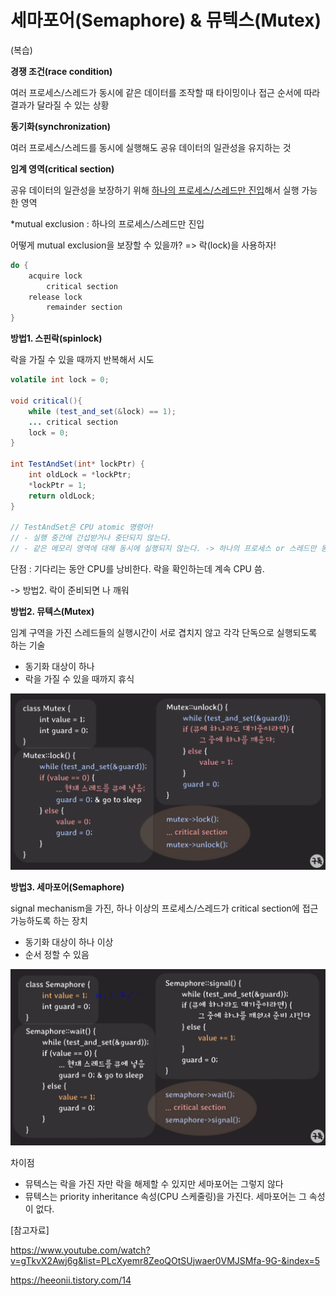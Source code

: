 # 세마포어(Semaphore) & 뮤텍스(Mutex)

(복습)

**경쟁 조건(race condition)**

여러 프로세스/스레드가 동시에 같은 데이터를 조작할 때 타이밍이나 접근 순서에 따라 결과가 달라질 수 있는 상황

**동기화(synchronization)**

여러 프로세스/스레드를 동시에 실행해도 공유 데이터의 일관성을 유지하는 것

**임계 영역(critical section)**

공유 데이터의 일관성을 보장하기 위해 <u>하나의 프로세스/스레드만 진입</u>해서 실행 가능한 영역

*mutual exclusion : 하나의 프로세스/스레드만 진입



어떻게 mutual exclusion을 보장할 수 있을까? => 락(lock)을 사용하자!

```java
do {
    acquire lock
        critical section
    release lock
        remainder section
}
```



**방법1. 스핀락(spinlock)**

락을 가질 수 있을 때까지 반복해서 시도

```java
volatile int lock = 0;

void critical(){
    while (test_and_set(&lock) == 1);
    ... critical section
    lock = 0;
}

int TestAndSet(int* lockPtr) {
    int oldLock = *lockPtr;
    *lockPtr = 1;
    return oldLock;
}

// TestAndSet은 CPU atomic 명령어!
// - 실행 중간에 간섭받거나 중단되지 않는다.
// - 같은 메모리 영역에 대해 동시에 실행되지 않는다. -> 하나의 프로세스 or 스레드만 동기화시켜서 실행
```

단점 : 기다리는 동안 CPU를 낭비한다. 락을 확인하는데 계속 CPU 씀.

-> 방법2. 락이 준비되면 나 깨워



**방법2. 뮤텍스(Mutex)**

임계 구역을 가진 스레드들의 실행시간이 서로 겹치지 않고 각각 단독으로 실행되도록 하는 기술

- 동기화 대상이 하나
- 락을 가질 수 있을 때까지 휴식

![image-20230405175928419](assets/image-20230405175928419.png)



**방법3. 세마포어(Semaphore)**

signal mechanism을 가진, 하나 이상의 프로세스/스레드가 critical section에 접근 가능하도록 하는 장치

- 동기화 대상이 하나 이상
- 순서 정할 수 있음

![image-20230405181039157](assets/image-20230405181039157.png)



차이점

- 뮤텍스는 락을 가진 자만 락을 해제할 수 있지만 세마포어는 그렇지 않다
- 뮤텍스는 priority inheritance 속성(CPU 스케줄링)을 가진다. 세마포어는 그 속성이 없다. 



[참고자료]

https://www.youtube.com/watch?v=gTkvX2Awj6g&list=PLcXyemr8ZeoQOtSUjwaer0VMJSMfa-9G-&index=5

https://heeonii.tistory.com/14
